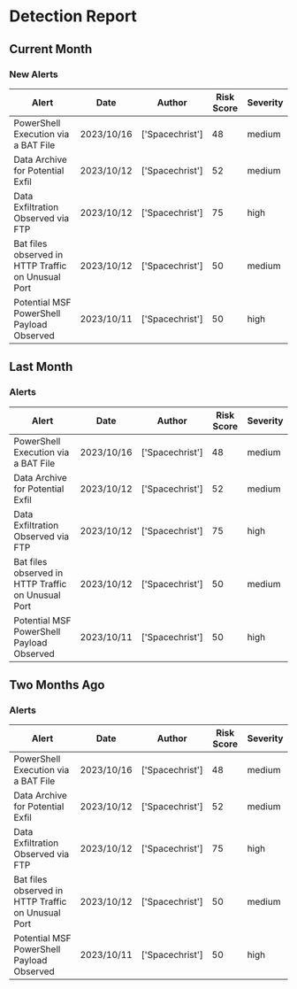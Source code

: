 # Detection Report
## Current Month
### New Alerts
| Alert | Date | Author | Risk Score | Severity |
| --- | --- | --- | --- | --- |
|PowerShell Execution via a BAT File|2023/10/16|['Spacechrist']|48|medium|
|Data Archive for Potential Exfil|2023/10/12|['Spacechrist']|52|medium|
|Data Exfiltration Observed via FTP|2023/10/12|['Spacechrist']|75|high|
|Bat files observed in HTTP Traffic on Unusual Port |2023/10/12|['Spacechrist']|50|medium|
|Potential MSF PowerShell Payload Observed|2023/10/11|['Spacechrist']|50|high|
## Last Month
### Alerts
| Alert | Date | Author | Risk Score | Severity |
| --- | --- | --- | --- | --- |
|PowerShell Execution via a BAT File|2023/10/16|['Spacechrist']|48|medium|
|Data Archive for Potential Exfil|2023/10/12|['Spacechrist']|52|medium|
|Data Exfiltration Observed via FTP|2023/10/12|['Spacechrist']|75|high|
|Bat files observed in HTTP Traffic on Unusual Port |2023/10/12|['Spacechrist']|50|medium|
|Potential MSF PowerShell Payload Observed|2023/10/11|['Spacechrist']|50|high|
## Two Months Ago
### Alerts
| Alert | Date | Author | Risk Score | Severity |
| --- | --- | --- | --- | --- |
|PowerShell Execution via a BAT File|2023/10/16|['Spacechrist']|48|medium|
|Data Archive for Potential Exfil|2023/10/12|['Spacechrist']|52|medium|
|Data Exfiltration Observed via FTP|2023/10/12|['Spacechrist']|75|high|
|Bat files observed in HTTP Traffic on Unusual Port |2023/10/12|['Spacechrist']|50|medium|
|Potential MSF PowerShell Payload Observed|2023/10/11|['Spacechrist']|50|high|
